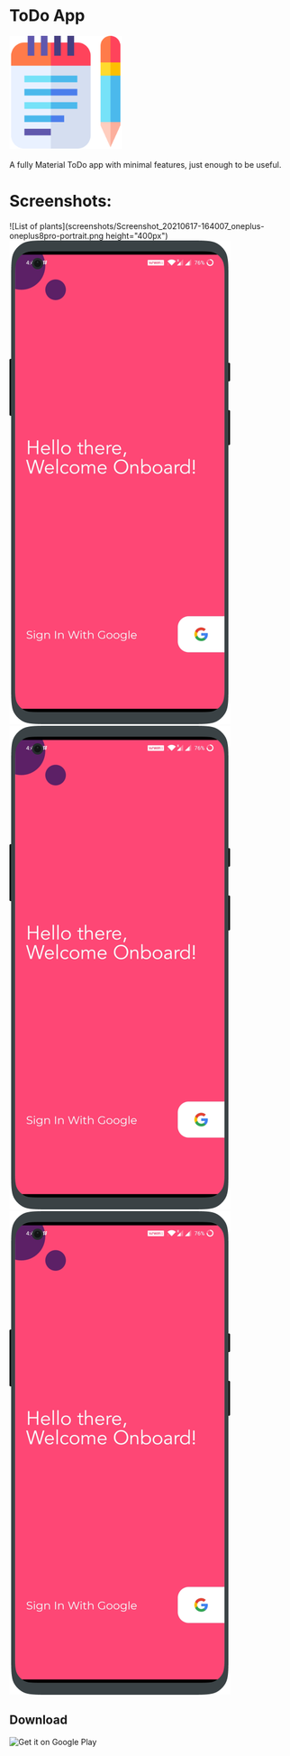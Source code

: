 # ToDo App

<img src="/screenshots/app_logo.png" height="200px"/> <br><br>
A fully Material ToDo app with minimal features, just enough to be useful.


# Screenshots:
![List of plants](screenshots/Screenshot_20210617-164007_oneplus-oneplus8pro-portrait.png height="400px")
![List of plants](screenshots/Screenshot_20210617-164007_oneplus-oneplus8pro-portrait.png)
![List of plants](screenshots/Screenshot_20210617-164007_oneplus-oneplus8pro-portrait.png)
![List of plants](screenshots/Screenshot_20210617-164007_oneplus-oneplus8pro-portrait.png)

<!-- <img src="/screenshots/Screenshot_20210617-164007_oneplus-oneplus8pro-portrait.png" height="400px"/><img src="/screenshots/Screenshot_20210617-164503_oneplus-oneplus8pro-portrait.png" height="400px"/>
<img src="/screenshots/Screenshot_20210617-164453_oneplus-oneplus8pro-portrait.png" height="400px"/>
<img src="/screenshots/Screenshot_20210617-164148_oneplus-oneplus8pro-portrait.png" height="400px"/> -->

## Download
<!-- <a href="https://play.google.com/store/apps/details?id=com.avjindersinghsekhon.minimaltodo&utm_source=global_co&utm_medium=prtnr&utm_content=Mar2515&utm_campaign=PartBadge&pcampaignid=MKT-AC-global-none-all-co-pr-py-PartBadges-Oct1515-1"> -->
<img alt="Get it on Google Play" src="https://play.google.com/intl/en_us/badges/images/apps/en-play-badge.png" height="50px"/></a>
